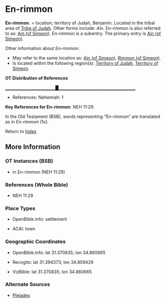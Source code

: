 # En-rimmon
**En-rimmon**. 
= location; territory of Judah, Benjamin. 
Located in the tribal area of [Tribe of Judah](../../../groups/md/acai/Judah.md). 
Other forms include: 
*Ain*. 
En-rimmon is also referred to as: 
[Ain (of Simeon)](Ain.2.md). 
En-rimmon is a subentry. The primary entry is 
[Ain (of Simeon)](Ain.2.md). 




Other information about En-rimmon:


* May refer to the same location as: 
[Ain (of Simeon)](Ain.2.md), [Rimmon (of Simeon)](Rimmon.md). 
* Is located within the following region(s): 
[Territory of Judah](TerritoryOfJudah.md), [Territory of Simeon](TerritoryOfSimeon.md). 


**OT Distribution of References**

▁▁▁▁▁▁▁▁▁▁▁▁▁▁▁█▁▁▁▁▁▁▁▁▁▁▁▁▁▁▁▁▁▁▁▁▁▁▁
* References: Nehemiah: 1



**Key References for En-rimmon**: 
NEH 11:29. 


In the Old Testament (BSB), words representing “En-rimmon” are translated as 
*in En-rimmon* (1x). 




Return to [Index](00-Index.md)

## More Information

### OT Instances (BSB)

* in En-rimmon (NEH 11:29)



### References (Whole Bible)

* NEH 11:29


### Place Types

* OpenBible.info: settlement

* ACAI: town



### Geographic Coordinates

* OpenBible.info: lat 31.370835; lon 34.860665

* Recogito: lat 31.394373; lon 34.859426

* VizBible: lat 31.370835; lon 34.860665



### Alternate Sources

* [Pleiades](http://pleiades.stoa.org/places/687895)



